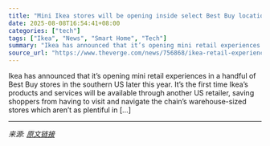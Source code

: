 ```yaml
---
title: "Mini Ikea stores will be opening inside select Best Buy locations this year"
date: 2025-08-08T16:54:41+08:00
categories: ["tech"]
tags: ["Ikea", "News", "Smart Home", "Tech"]
summary: "Ikea has announced that it’s opening mini retail experiences in a handful of Best Buy stores in the southern US later this year. It’s the first time Ikea’s products and services will be available thro"
source_url: "https://www.theverge.com/news/756868/ikea-retail-experience-best-buy"
---
```


Ikea has announced that it’s opening mini retail experiences in a handful of Best Buy stores in the southern US later this year. It’s the first time Ikea’s products and services will be available through another US retailer, saving shoppers from having to visit and navigate the chain’s warehouse-sized stores which aren’t as plentiful in [&#8230;]

---

*来源: [原文链接](https://www.theverge.com/news/756868/ikea-retail-experience-best-buy)*
